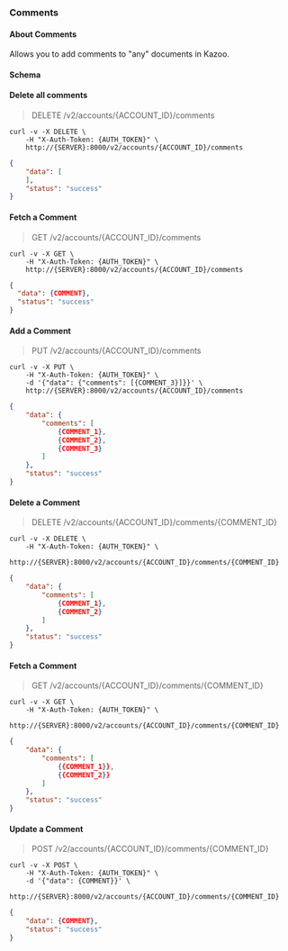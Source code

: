 ### Comments

#### About Comments

Allows you to add comments to "any" documents in Kazoo.

#### Schema



#### Delete all comments

> DELETE /v2/accounts/{ACCOUNT_ID}/comments

```shell
curl -v -X DELETE \
    -H "X-Auth-Token: {AUTH_TOKEN}" \
    http://{SERVER}:8000/v2/accounts/{ACCOUNT_ID}/comments
```

```json
{
    "data": [
    ],
    "status": "success"
}
```


#### Fetch a Comment

> GET /v2/accounts/{ACCOUNT_ID}/comments

```shell
curl -v -X GET \
    -H "X-Auth-Token: {AUTH_TOKEN}" \
    http://{SERVER}:8000/v2/accounts/{ACCOUNT_ID}/comments
```

```json
{
  "data": {COMMENT},
  "status": "success"
}
```


#### Add a Comment

> PUT /v2/accounts/{ACCOUNT_ID}/comments

```shell
curl -v -X PUT \
    -H "X-Auth-Token: {AUTH_TOKEN}" \
    -d '{"data": {"comments": [{COMMENT_3}]}}' \
    http://{SERVER}:8000/v2/accounts/{ACCOUNT_ID}/comments
```

```json
{
    "data": {
        "comments": [
            {COMMENT_1},
            {COMMENT_2},
            {COMMENT_3}
        ]
    },
    "status": "success"
}
```


#### Delete a Comment

> DELETE /v2/accounts/{ACCOUNT_ID}/comments/{COMMENT_ID}

```shell
curl -v -X DELETE \
    -H "X-Auth-Token: {AUTH_TOKEN}" \
    http://{SERVER}:8000/v2/accounts/{ACCOUNT_ID}/comments/{COMMENT_ID}
```

```json
{
    "data": {
        "comments": [
            {COMMENT_1},
            {COMMENT_2}
        ]
    },
    "status": "success"
}
```


#### Fetch a Comment

> GET /v2/accounts/{ACCOUNT_ID}/comments/{COMMENT_ID}

```shell
curl -v -X GET \
    -H "X-Auth-Token: {AUTH_TOKEN}" \
    http://{SERVER}:8000/v2/accounts/{ACCOUNT_ID}/comments/{COMMENT_ID}
```

```json
{
    "data": {
        "comments": [
            {{COMMENT_1}},
            {{COMMENT_2}}
        ]
    },
    "status": "success"
}
```


#### Update a Comment

> POST /v2/accounts/{ACCOUNT_ID}/comments/{COMMENT_ID}

```shell
curl -v -X POST \
    -H "X-Auth-Token: {AUTH_TOKEN}" \
    -d '{"data": {COMMENT}}' \
    http://{SERVER}:8000/v2/accounts/{ACCOUNT_ID}/comments/{COMMENT_ID}
```

```json
{
    "data": {COMMENT},
    "status": "success"
}
```

